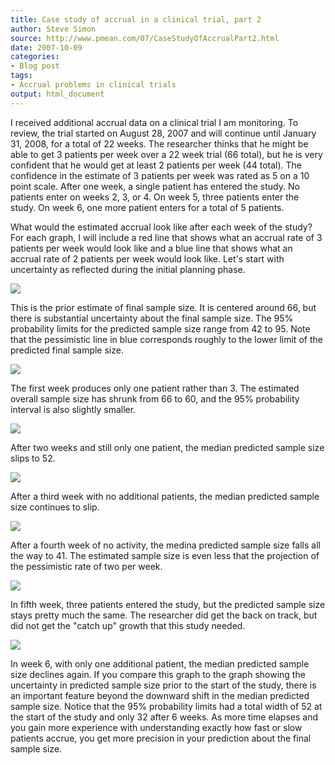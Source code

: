 ```yaml
---
title: Case study of accrual in a clinical trial, part 2
author: Steve Simon
source: http://www.pmean.com/07/CaseStudyOfAccrualPart2.html
date: 2007-10-09
categories:
- Blog post
tags:
- Accrual problems in clinical trials
output: html_document
---
```

I received additional accrual data on a clinical trial I am
monitoring. To review, the trial started on August 28, 2007 and will
continue until January 31, 2008, for a total of 22 weeks. The
researcher thinks that he might be able to get 3 patients per week
over a 22 week trial (66 total), but he is very confident that he
would get at least 2 patients per week (44 total). The confidence in
the estimate of 3 patients per week was rated as 5 on a 10 point
scale. After one week, a single patient has entered the study. No
patients enter on weeks 2, 3, or 4. On week 5, three patients enter
the study. On week 6, one more patient enters for a total of 5
patients.

<!---More--->

What would the estimated accrual look like after each week of the
study? For each graph, I will include a red line that shows what an
accrual rate of 3 patients per week would look like and a blue line
that shows what an accrual rate of 2 patients per week would look
like. Let's start with uncertainty as reflected during the initial
planning phase.

![](http://www.pmean.com/images/images/07/CaseStudyOfAccrualPart201.gif)

This is the prior estimate of final sample size. It is centered around
66, but there is substantial uncertainty about the final sample size.
The 95% probability limits for the predicted sample size range from 42
to 95. Note that the pessimistic line in blue corresponds roughly to
the lower limit of the predicted final sample size.

![](http://www.pmean.com/images/images/07/CaseStudyOfAccrualPart202.gif)

The first week produces only one patient rather than 3. The estimated
overall sample size has shrunk from 66 to 60, and the 95% probability
interval is also slightly smaller.

![](http://www.pmean.com/images/images/07/CaseStudyOfAccrualPart203.gif)

After two weeks and still only one patient, the median predicted
sample size slips to 52.

![](http://www.pmean.com/images/images/07/CaseStudyOfAccrualPart204.gif)

After a third week with no additional patients, the median predicted
sample size continues to slip.

![](http://www.pmean.com/images/images/07/CaseStudyOfAccrualPart205.gif)

After a fourth week of no activity, the medina predicted sample size
falls all the way to 41. The estimated sample size is even less that
the projection of the pessimistic rate of two per week.

![](http://www.pmean.com/images/images/07/CaseStudyOfAccrualPart206.gif)

In fifth week, three patients entered the study, but the predicted
sample size stays pretty much the same. The researcher did get the
back on track, but did not get the "catch up" growth that this study
needed.

![](http://www.pmean.com/images/images/07/CaseStudyOfAccrualPart207.gif)

In week 6, with only one additional patient, the median predicted
sample size declines again. If you compare this graph to the graph
showing the uncertainty in predicted sample size prior to the start of
the study, there is an important feature beyond the downward shift in
the median predicted sample size. Notice that the 95% probability
limits had a total width of 52 at the start of the study and only 32
after 6 weeks. As more time elapses and you gain more experience with
understanding exactly how fast or slow patients accrue, you get more
precision in your prediction about the final sample size.
